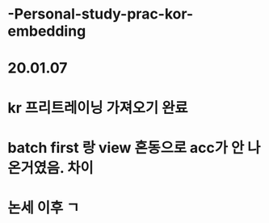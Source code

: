 # -Personal-study-prac-kor-embedding
# 20.01.07
# kr 프리트레이닝 가져오기 완료
# batch first 랑 view 혼동으로 acc가 안 나온거였음. 차이
# 논세 이후 ㄱ
